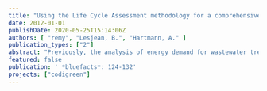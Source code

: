 ```yaml
---
title: "Using the Life Cycle Assessment methodology for a comprehensive evaluation of energy demand in wastewater treament"
date: 2012-01-01
publishDate: 2020-05-25T15:14:06Z
authors: [ "remy", "Lesjean, B.", "Hartmann, A." ]
publication_types: ["2"]
abstract: "Previously, the analysis of energy demand for wastewater treatment was often limited to one-dimensional analyses of electricity demand. How ever, a comprehensive analysis requires the inclusion of all different contributions to energy demand. The Life Cycle Assessment (LCA) methodology defined in ISO 14040/44 is a suitable tool for this task. With it, all different primary and secondary energy demands can be quantified and assessed using consistent indicators, complemented by an assessment of other environmental impacts such as the carbon footprint."
featured: false
publication: ' *bluefacts*: 124-132'
projects: ["codigreen"]
---
```


